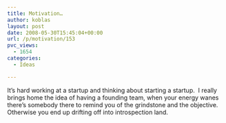```yaml
---
title: Motivation…
author: koblas
layout: post
date: 2008-05-30T15:45:04+00:00
url: /p/motivation/153
pvc_views:
  - 1654
categories:
  - Ideas

---
```

It&#8217;s hard working at a startup and thinking about starting a startup.&nbsp; I really brings home the idea of having a founding team, when your energy wanes there&#8217;s somebody there to remind you of the grindstone and the objective.&nbsp; Otherwise you end up drifting off into introspection land.
